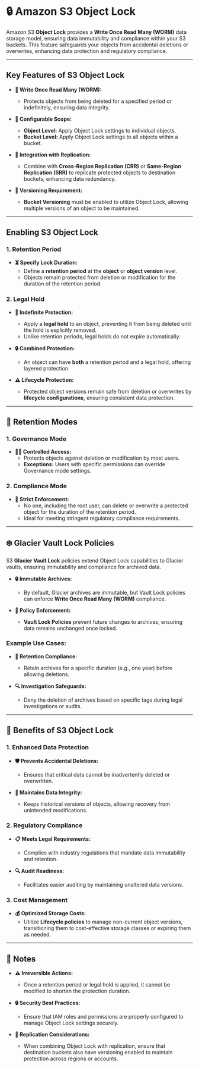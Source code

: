 # 🔒 **Amazon S3 Object Lock**

Amazon S3 **Object Lock** provides a **Write Once Read Many (WORM)** data storage model, ensuring data immutability and compliance within your S3 buckets. This feature safeguards your objects from accidental deletions or overwrites, enhancing data protection and regulatory compliance.

---

## **Key Features of S3 Object Lock**

- **🛑 Write Once Read Many (WORM):**

  - Protects objects from being deleted for a specified period or indefinitely, ensuring data integrity.

- **📂 Configurable Scope:**

  - **Object Level:** Apply Object Lock settings to individual objects.
  - **Bucket Level:** Apply Object Lock settings to all objects within a bucket.

- **🔗 Integration with Replication:**

  - Combine with **Cross-Region Replication (CRR)** or **Same-Region Replication (SRR)** to replicate protected objects to destination buckets, enhancing data redundancy.

- **🔄 Versioning Requirement:**
  - **Bucket Versioning** must be enabled to utilize Object Lock, allowing multiple versions of an object to be maintained.

---

## **Enabling S3 Object Lock**

### **1. Retention Period**

- **⏳ Specify Lock Duration:**
  - Define a **retention period** at the **object** or **object version** level.
  - Objects remain protected from deletion or modification for the duration of the retention period.

### **2. Legal Hold**

- **📑 Indefinite Protection:**

  - Apply a **legal hold** to an object, preventing it from being deleted until the hold is explicitly removed.
  - Unlike retention periods, legal holds do not expire automatically.

- **🔒 Combined Protection:**

  - An object can have **both** a retention period and a legal hold, offering layered protection.

- **⚠️ Lifecycle Protection:**
  - Protected object versions remain safe from deletion or overwrites by **lifecycle configurations**, ensuring consistent data protection.

---

## 📜 **Retention Modes**

### **1. Governance Mode**

- **👮‍♂️ Controlled Access:**
  - Protects objects against deletion or modification by most users.
  - **Exceptions:** Users with specific permissions can override Governance mode settings.

### **2. Compliance Mode**

- **🔐 Strict Enforcement:**
  - No one, including the root user, can delete or overwrite a protected object for the duration of the retention period.
  - Ideal for meeting stringent regulatory compliance requirements.

---

## ❄️ **Glacier Vault Lock Policies**

S3 **Glacier Vault Lock** policies extend Object Lock capabilities to Glacier vaults, ensuring immutability and compliance for archived data.

- **🔒 Immutable Archives:**

  - By default, Glacier archives are immutable, but Vault Lock policies can enforce **Write Once Read Many (WORM)** compliance.

- **📜 Policy Enforcement:**
  - **Vault Lock Policies** prevent future changes to archives, ensuring data remains unchanged once locked.

### **Example Use Cases:**

- **📅 Retention Compliance:**

  - Retain archives for a specific duration (e.g., one year) before allowing deletions.

- **🔍 Investigation Safeguards:**
  - Deny the deletion of archives based on specific tags during legal investigations or audits.

---

## 🌟 **Benefits of S3 Object Lock**

### **1. Enhanced Data Protection**

- **🛡️ Prevents Accidental Deletions:**

  - Ensures that critical data cannot be inadvertently deleted or overwritten.

- **🔄 Maintains Data Integrity:**
  - Keeps historical versions of objects, allowing recovery from unintended modifications.

### **2. Regulatory Compliance**

- **📋 Meets Legal Requirements:**

  - Complies with industry regulations that mandate data immutability and retention.

- **🔍 Audit Readiness:**
  - Facilitates easier auditing by maintaining unaltered data versions.

### **3. Cost Management**

- **💰 Optimized Storage Costs:**
  - Utilize **Lifecycle policies** to manage non-current object versions, transitioning them to cost-effective storage classes or expiring them as needed.

---

## 📝 **Notes**

- **⚠️ Irreversible Actions:**

  - Once a retention period or legal hold is applied, it cannot be modified to shorten the protection duration.

- **🔒 Security Best Practices:**

  - Ensure that IAM roles and permissions are properly configured to manage Object Lock settings securely.

- **🔗 Replication Considerations:**
  - When combining Object Lock with replication, ensure that destination buckets also have versioning enabled to maintain protection across regions or accounts.
